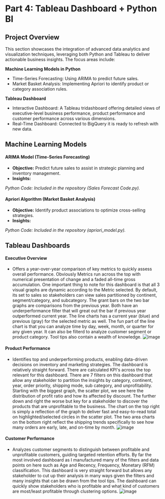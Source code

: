 # Part 4: Tableau Dashboard + Python BI

## Project Overview
This section showcases the integration of advanced data analytics and visualization techniques, leveraging both Python and Tableau to deliver actionable business insights. The focus areas include:

**Machine Learning Models in Python**
- Time-Series Forecasting: Using ARIMA to predict future sales.
- Market Basket Analysis: Implementing Apriori to identify product or category association rules.

**Tableau Dashboard**
- Interactive Dashboard: A Tableau tridashboard offering detailed views of executive-level business performance, product performance and customer performance across various dimensions.
- Real-Time Dashboard: Connected to BigQuery it is ready to refresh with new data.

## Machine Learning Models
#### ARIMA Model (Time-Series Forecasting)
- **Objective:** Predict future sales to assist in strategic planning and inventory management.
- **Insights:**

*Python Code: Included in the repository (Sales Forecast Code.py).*

#### Apriori Algorithm (Market Basket Analysis)
- **Objective:** Identify product associations to optimize cross-selling strategies.
- **Insights:**

*Python Code: Included in the repository (apriori_model.py).*

## Tableau Dashboards
#### Executive Overview
- Offers a year-over-year comparison of key metrics to quickly assess overall performance. Obviously Metrics run across the top with numerical presentation of change and a faded all-time gross accumulation. One important thing to note for this dashboard is that all 3 visual graphs are dynamic according to the Metric selected. By default, its set to sales so stakeholders can view sales partitioned by continent, segment/category, and subcategory. The grant bars on the two bar graphs are comparisons from the previous year. Both have an underperformance filter that will great out the bar if previous year outperformed current year. The line charts has a current year (blue) and previous (gray) for the selected metric as well. The fun part of the line chart is that you can analyze time by day, week, month, or quarter for any given year. It can also be filterd to analyze customer segment or product category. Tool tips also contain a wealth of knowledge.
![image](https://github.com/user-attachments/assets/0bb0c4a8-ecdd-48ed-93ae-3a8b4e21217b)

#### Product Performance
- Identifies top and underperforming products, enabling data-driven decisions on inventory and marketing strategies. The dashboard is relatively straight forward. There are calculated KPI's across the top relevant for this dashboard. There are 7 filters on this dashboard that allow any stakeholder to partition the insights by category, continent, year, order priority, shipping mode, sub category, and unprofitability. Starting with the biggest graph, the scatter plot, we see here the distribution of profit ratio and how its affected by discount. The further down and right the worse but key for a stakeholder to discover the products that are unprofitable to the business. The chart on the top right is simply a reflection of the graph to deliver fast and easy-to-read total on highlighted/selected circles in the scatter plot. The two area charts on the bottom right reflect the shipping trends specifically to see how many orders are early, late, and on-time by month.
![image](https://github.com/user-attachments/assets/aa1c5e24-bd47-4e3f-a6c1-4e496cda88c1)



#### Customer Performance
- Analyzes customer segments to distinguish between profitable and unprofitable customers, guiding targeted retention efforts. By far the most involved dashboard as I manufactured many of the filters and data points on here such as Age and Recency, Frequency, Monetary (RFM) classification. This dashboard is very straight forward but allows any stakeholder to cut up their analysis in many ways given the filters and many insights that can be drawn from the tool tips. The dashboard can quickly show stakeholders who is profitable and what kind of customers are most/least profitable through clustering options.
![image](https://github.com/user-attachments/assets/5e7070af-460f-4333-a797-0fb5e281342a)


